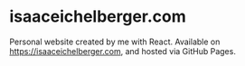 # isaaceichelberger.com

Personal website created by me with React. Available on https://isaaceichelberger.com, and hosted via GitHub Pages.
